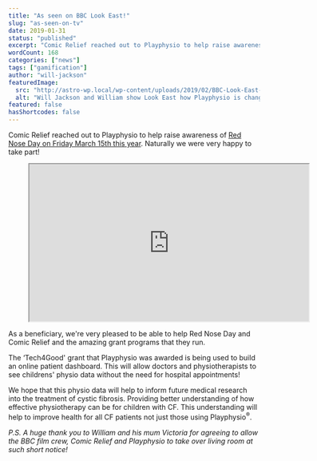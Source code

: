 ```yaml
---
title: "As seen on BBC Look East!"
slug: "as-seen-on-tv"
date: 2019-01-31
status: "published"
excerpt: "Comic Relief reached out to Playphysio to help raise awareness of Red Nose Day on Friday March 15th this year. We were very pleased to be able to help explain h..."
wordCount: 168
categories: ["news"]
tags: ["gamification"]
author: "will-jackson"
featuredImage:
  src: "http://astro-wp.local/wp-content/uploads/2019/02/BBC-Look-East-Still.png"
  alt: "Will Jackson and William show Look East how Playphysio is changing the lives of children with CF in Cambridge, UK."
featured: false
hasShortcodes: false
---
```

<p>Comic Relief reached out to Playphysio to help raise awareness of <a href="https://www.comicrelief.com/rednoseday">Red Nose Day on Friday March 15th this year</a>. Naturally we were very happy to take part!</p>

<figure><iframe loading="lazy" width="560" height="315" src="https://www.youtube.com/embed/NMUqqefMiJc" allowfullscreen=""></iframe></figure>

<p>As a beneficiary, we're very pleased to be able to help Red Nose Day and Comic Relief and the amazing grant programs that they run.</p>

<p>The &#8216;Tech4Good' grant that Playphysio was awarded is being used to build an online patient dashboard. This will allow doctors and physiotherapists to see childrens' physio data without the need for hospital appointments!</p>

<p>We hope that this physio data will help to inform future medical research into the treatment of cystic fibrosis. Providing better understanding of how effective physiotherapy can be for children with CF. This understanding will help to improve health for all CF patients not just those using Playphysio<sup>®</sup>.</p>

<p><em>P.S. A huge thank you to William and his mum Victoria for agreeing to allow the BBC film crew, Comic Relief and Playphysio to take over living room at such short notice! </em></p>